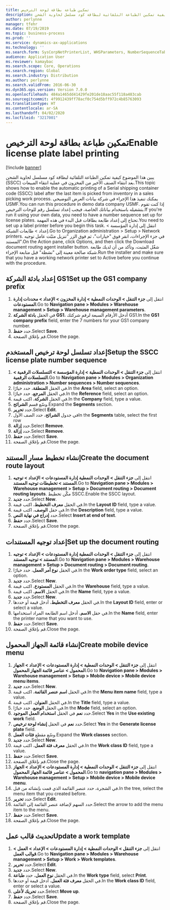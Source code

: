 ```yaml
---
title: تمكين طباعة بطاقة لوحة الترخيص
description: يبين هذا الموضوع كيفية تمكين الطباعة التلقائية لبطاقة كود مسلسل لحاوية الشحن (SSCC)‬ بعد انتقاء الصنف الأخير من المخزون في عملية انتقاء المبيعات.
author: perlynne
manager: tfehr
ms.date: 07/19/2019
ms.topic: business-process
ms.prod: ''
ms.service: dynamics-ax-applications
ms.technology: ''
ms.search.form: SysCorpNetPrinterList, WHSParameters, NumberSequenceTableListPage, NumberSequenceDetails, WHSDocumentRoutingLayout, WHSDocumentRouting, WHSRFMenuItem, WHSRFMenu, WHSWorkTemplateTable
audience: Application User
ms.reviewer: kamaybac
ms.search.scope: Core, Operations
ms.search.region: Global
ms.search.industry: Distribution
ms.author: perlynne
ms.search.validFrom: 2016-06-30
ms.dyn365.ops.version: Version 7.0.0
ms.openlocfilehash: 484a1465dd41429fe201de18aac55f118a483cab
ms.sourcegitcommit: 4f9912439ff78acf0c754d5bff972c4b85763093
ms.translationtype: HT
ms.contentlocale: ar-SA
ms.lasthandoff: 04/02/2020
ms.locfileid: "3217001"
---
```

# <a name="enable-license-plate-label-printing"></a><span data-ttu-id="a51d2-103">تمكين طباعة بطاقة لوحة الترخيص</span><span class="sxs-lookup"><span data-stu-id="a51d2-103">Enable license plate label printing</span></span>

[!include [banner](../../includes/banner.md)]

<span data-ttu-id="a51d2-104">يبين هذا الموضوع كيفية تمكين الطباعة التلقائية لبطاقة كود مسلسل لحاوية الشحن (SSCC)‬ بعد انتقاء الصنف الأخير من المخزون في عملية انتقاء المبيعات.</span><span class="sxs-lookup"><span data-stu-id="a51d2-104">This topic shows how to enable the automatic printing of a Serial shipping container code (SSCC) label after the last item is picked from inventory in a sales picking work process.</span></span> <span data-ttu-id="a51d2-105">يمكنك تنفيذ هذا الإجراء في شركة بيانات العرض التوضيحي USMF.</span><span class="sxs-lookup"><span data-stu-id="a51d2-105">You can run this procedure in demo data company USMF.</span></span> <span data-ttu-id="a51d2-106">إذا كنت تقوم بتشغيله باستخدام بياناتك الخاصة، فيجب إعداد تسلسل رقم للوحات الترخيص.</span><span class="sxs-lookup"><span data-stu-id="a51d2-106">If you're run it using your own data, you need to have a number sequence set up for license plates.</span></span> <span data-ttu-id="a51d2-107">تحتاج إلى إعداد طابعة بطاقات قبل البدء في هذه المهمة.</span><span class="sxs-lookup"><span data-stu-id="a51d2-107">You need to set up a label printer before you begin this task.</span></span> <span data-ttu-id="a51d2-108">انتقل إلى إدارة المؤسسة > إعداد > طابعات الشبكة‬.</span><span class="sxs-lookup"><span data-stu-id="a51d2-108">Go to Organization administration > Setup > Network printers.</span></span> <span data-ttu-id="a51d2-109">في جزء الإجراءات، انقر فوق "خيارات"، ثم فوق الزر "تنزيل مثبّت عامل توجيه المستند‬".</span><span class="sxs-lookup"><span data-stu-id="a51d2-109">On the Action pane, click Options, and then click the Download document routing agent installer button.</span></span> <span data-ttu-id="a51d2-110">شغّل المثبت، وتأكد من أن لديك طابعة شبكة صالحة معينة إلى "نشطة" قبل متابعة الإجراء.</span><span class="sxs-lookup"><span data-stu-id="a51d2-110">Run the installer and make sure that you have a working network printer set to Active before you continue with the procedure.</span></span>


## <a name="set-up-the-gs1-company-prefix"></a><span data-ttu-id="a51d2-111">إعداد بادئة الشركة GS1</span><span class="sxs-lookup"><span data-stu-id="a51d2-111">Set up the GS1 company prefix</span></span>
1. <span data-ttu-id="a51d2-112">انتقل إلى **جزء التنقل > الوحدات النمطية > إدارة المخزون > الإعداد > محددات إدارة المستودعات‬**.</span><span class="sxs-lookup"><span data-stu-id="a51d2-112">Go to **Navigation pane > Modules > Warehouse management > Setup > Warehouse management parameters**.</span></span>
2. <span data-ttu-id="a51d2-113">في الحقل **بادئة الشركة GS1**، أدخل الأرقام السبعة لرقم شركتك GS1.</span><span class="sxs-lookup"><span data-stu-id="a51d2-113">In the **GS1 company prefix** field, enter the 7 numbers for your GS1 company number.</span></span>
3. <span data-ttu-id="a51d2-114">حدد **حفظ**.</span><span class="sxs-lookup"><span data-stu-id="a51d2-114">Select **Save**.</span></span>
4. <span data-ttu-id="a51d2-115">قم بإغلاق الصفحة.</span><span class="sxs-lookup"><span data-stu-id="a51d2-115">Close the page.</span></span>

## <a name="setup-the-sscc-license-plate-number-sequence"></a><span data-ttu-id="a51d2-116">إعداد تسلسل لوحة ترخيص المستخدم</span><span class="sxs-lookup"><span data-stu-id="a51d2-116">Setup the SSCC license plate number sequence</span></span>
1. <span data-ttu-id="a51d2-117">انتقل إلى **جزء التنقل > الوحدات النمطية > إدارة المؤسسة > التسلسلات الرقمية > التسلسلات الرقمية**.</span><span class="sxs-lookup"><span data-stu-id="a51d2-117">Go to **Navigation pane > Modules > Organization administration > Number sequences > Number sequences**.</span></span>
2. <span data-ttu-id="a51d2-118">في الحقل **المنطقة**، حدد خيارًا.</span><span class="sxs-lookup"><span data-stu-id="a51d2-118">In the **Area** field, select an option.</span></span>
3. <span data-ttu-id="a51d2-119">في الحقل **المرجع**، حدد خيارًا.</span><span class="sxs-lookup"><span data-stu-id="a51d2-119">In the **Reference** field, select an option.</span></span>
4. <span data-ttu-id="a51d2-120">في الحقل **الشركة**، اكتب قيمة.</span><span class="sxs-lookup"><span data-stu-id="a51d2-120">In the **Company** field, type a value.</span></span>
5. <span data-ttu-id="a51d2-121">وسّع قسم **الشرائح**.</span><span class="sxs-lookup"><span data-stu-id="a51d2-121">Expand the **Segments** section.</span></span>
6. <span data-ttu-id="a51d2-122">حدد **تحرير**.</span><span class="sxs-lookup"><span data-stu-id="a51d2-122">Select **Edit**.</span></span>
7. <span data-ttu-id="a51d2-123">في جدول **الشرائح**، حدد الصف الأول</span><span class="sxs-lookup"><span data-stu-id="a51d2-123">In the **Segments** table, select the first row</span></span>
8. <span data-ttu-id="a51d2-124">حدد **إزالة**.</span><span class="sxs-lookup"><span data-stu-id="a51d2-124">Select **Remove**.</span></span>
9. <span data-ttu-id="a51d2-125">حدد **إزالة**.</span><span class="sxs-lookup"><span data-stu-id="a51d2-125">Select **Remove**.</span></span>
10. <span data-ttu-id="a51d2-126">حدد **حفظ**.</span><span class="sxs-lookup"><span data-stu-id="a51d2-126">Select **Save**.</span></span>
11. <span data-ttu-id="a51d2-127">قم بإغلاق الصفحة.</span><span class="sxs-lookup"><span data-stu-id="a51d2-127">Close the page.</span></span>

## <a name="create-the-document-route-layout"></a><span data-ttu-id="a51d2-128">إنشاء تخطيط مسار المستند</span><span class="sxs-lookup"><span data-stu-id="a51d2-128">Create the document route layout</span></span>
1. <span data-ttu-id="a51d2-129">انتقل إلى **جزء التنقل > الوحدات النمطية إدارة المستودعات > الإعداد > توجيه المستند > تخطيطات توجيه المستند**.</span><span class="sxs-lookup"><span data-stu-id="a51d2-129">Go to **Navigation pane > Modules > Warehouse management > Setup > Document routing > Document routing layouts**.</span></span> <span data-ttu-id="a51d2-130">مكّن تخطيط SSCC.</span><span class="sxs-lookup"><span data-stu-id="a51d2-130">Enable the SSCC layout.</span></span>  
2. <span data-ttu-id="a51d2-131">حدد **جديد**.</span><span class="sxs-lookup"><span data-stu-id="a51d2-131">Select **New**.</span></span>
3. <span data-ttu-id="a51d2-132">في الحقل **معرف التخطيط**، اكتب قيمة.</span><span class="sxs-lookup"><span data-stu-id="a51d2-132">In the **Layout ID** field, type a value.</span></span>
4. <span data-ttu-id="a51d2-133">في حقل **الوصف**، اكتب قيمة.</span><span class="sxs-lookup"><span data-stu-id="a51d2-133">In the **Description** field, type a value.</span></span>
5. <span data-ttu-id="a51d2-134">حدد **إدراج في نهاية النص**.</span><span class="sxs-lookup"><span data-stu-id="a51d2-134">Select **Insert at end of text**.</span></span>
6. <span data-ttu-id="a51d2-135">حدد **حفظ**.</span><span class="sxs-lookup"><span data-stu-id="a51d2-135">Select **Save**.</span></span>
7. <span data-ttu-id="a51d2-136">قم بإغلاق الصفحة.</span><span class="sxs-lookup"><span data-stu-id="a51d2-136">Close the page.</span></span>

## <a name="set-up-the-document-routing"></a><span data-ttu-id="a51d2-137">إعداد توجيه المستندات</span><span class="sxs-lookup"><span data-stu-id="a51d2-137">Set up the document routing</span></span>
1. <span data-ttu-id="a51d2-138">انتقل إلى **جزء التنقل > الوحدات النمطية إدارة المستودعات > الإعداد > توجيه المستند > توجيه المستند**.</span><span class="sxs-lookup"><span data-stu-id="a51d2-138">Go to **Navigation pane > Modules > Warehouse management > Setup > Document routing > Document routing**.</span></span>
2. <span data-ttu-id="a51d2-139">في الحقل **نوع أمر العمل**، حدد خيارًا.</span><span class="sxs-lookup"><span data-stu-id="a51d2-139">In the **Work order type** field, select an option.</span></span>
3. <span data-ttu-id="a51d2-140">حدد **جديد**.</span><span class="sxs-lookup"><span data-stu-id="a51d2-140">Select **New**.</span></span>
4. <span data-ttu-id="a51d2-141">في الحقل **المستودع**، اكتب قيمة.</span><span class="sxs-lookup"><span data-stu-id="a51d2-141">In the **Warehouse** field, type a value.</span></span>
5. <span data-ttu-id="a51d2-142">في الحقل **الاسم**، اكتب قيمة.</span><span class="sxs-lookup"><span data-stu-id="a51d2-142">In the **Name** field, type a value.</span></span>
6. <span data-ttu-id="a51d2-143">حدد **جديد**.</span><span class="sxs-lookup"><span data-stu-id="a51d2-143">Select **New**.</span></span>
7. <span data-ttu-id="a51d2-144">في الحقل **معرف التخطيط**، أدخل قيمة أو حددها.</span><span class="sxs-lookup"><span data-stu-id="a51d2-144">In the **Layout ID** field, enter or select a value.</span></span>
8. <span data-ttu-id="a51d2-145">في حقل **الاسم**، أدخل اسم الطابعة المراد استخدامها.</span><span class="sxs-lookup"><span data-stu-id="a51d2-145">In the **Name** field, enter the printer name that you want to use.</span></span>
9. <span data-ttu-id="a51d2-146">حدد **حفظ**.</span><span class="sxs-lookup"><span data-stu-id="a51d2-146">Select **Save**.</span></span>
10. <span data-ttu-id="a51d2-147">قم بإغلاق الصفحة.</span><span class="sxs-lookup"><span data-stu-id="a51d2-147">Close the page.</span></span>

## <a name="create-mobile-device-menu"></a><span data-ttu-id="a51d2-148">إنشاء قائمة الجهاز المحمول</span><span class="sxs-lookup"><span data-stu-id="a51d2-148">Create mobile device menu</span></span>
1. <span data-ttu-id="a51d2-149">انتقل إلى **جزء التنقل > الوحدات النمطية > إدارة المستودعات > الإعداد > الجهاز المحمول > عناصر قائمة الجهاز المحمول**.</span><span class="sxs-lookup"><span data-stu-id="a51d2-149">Go to **Navigation pane > Modules > Warehouse management > Setup > Mobile device > Mobile device menu items**.</span></span>
2. <span data-ttu-id="a51d2-150">حدد **جديد**.</span><span class="sxs-lookup"><span data-stu-id="a51d2-150">Select **New**.</span></span>
3. <span data-ttu-id="a51d2-151">في الحقل **اسم عنصر القائمة‬**، اكتب قيمة.</span><span class="sxs-lookup"><span data-stu-id="a51d2-151">In the **Menu item name** field, type a value.</span></span>
4. <span data-ttu-id="a51d2-152">في الحقل **العنوان**، اكتب قيمة.</span><span class="sxs-lookup"><span data-stu-id="a51d2-152">In the **Title** field, type a value.</span></span>
5. <span data-ttu-id="a51d2-153">في الحقل **الوضع**، حدد خيارًا.</span><span class="sxs-lookup"><span data-stu-id="a51d2-153">In the **Mode** field, select an option.</span></span>
6. <span data-ttu-id="a51d2-154">حدد **نعم** في الحقل **استخدام العمل الموجود**.</span><span class="sxs-lookup"><span data-stu-id="a51d2-154">Select **Yes** in the **Use existing work** field.</span></span>
7. <span data-ttu-id="a51d2-155">حدد **نعم** في الحقل **إنشاء لوحة ترخيص**.</span><span class="sxs-lookup"><span data-stu-id="a51d2-155">Select **Yes** in the **Generate license plate** field.</span></span>
8. <span data-ttu-id="a51d2-156">وسّع مقطع **فئات العمل**.</span><span class="sxs-lookup"><span data-stu-id="a51d2-156">Expand the **Work classes** section.</span></span>
9. <span data-ttu-id="a51d2-157">حدد **جديد**.</span><span class="sxs-lookup"><span data-stu-id="a51d2-157">Select **New**.</span></span>
10. <span data-ttu-id="a51d2-158">في الحقل **معرف فئة العمل**، اكتب قيمة.</span><span class="sxs-lookup"><span data-stu-id="a51d2-158">In the **Work class ID** field, type a value.</span></span>
11. <span data-ttu-id="a51d2-159">حدد **حفظ**.</span><span class="sxs-lookup"><span data-stu-id="a51d2-159">Select **Save**.</span></span>
12. <span data-ttu-id="a51d2-160">قم بإغلاق الصفحة.</span><span class="sxs-lookup"><span data-stu-id="a51d2-160">Close the page.</span></span>
13. <span data-ttu-id="a51d2-161">انتقل إلى **جزء التنقل > الوحدات النمطية > إدارة المستودعات > الإعداد > الجهاز المحمول > عناصر قائمة الجهاز المحمول**.</span><span class="sxs-lookup"><span data-stu-id="a51d2-161">Go to **navigation pane > Modules > Warehouse management > Setup > Mobile device > Mobile device menu**.</span></span>
14. <span data-ttu-id="a51d2-162">في الشجرة، حدد عنصر القائمة الذي قمت بإنشائه من قبل.</span><span class="sxs-lookup"><span data-stu-id="a51d2-162">In the tree, select the menu item that you created before.</span></span>
15. <span data-ttu-id="a51d2-163">حدد **تحرير**.</span><span class="sxs-lookup"><span data-stu-id="a51d2-163">Select **Edit**.</span></span>
16. <span data-ttu-id="a51d2-164">حدد السهم لإضافة عنصر القائمة إلى القائمة.</span><span class="sxs-lookup"><span data-stu-id="a51d2-164">Select the arrow to add the menu item to the menu.</span></span>
17. <span data-ttu-id="a51d2-165">حدد **حفظ**.</span><span class="sxs-lookup"><span data-stu-id="a51d2-165">Select **Save**.</span></span>
18. <span data-ttu-id="a51d2-166">قم بإغلاق الصفحة.</span><span class="sxs-lookup"><span data-stu-id="a51d2-166">Close the page.</span></span>

## <a name="update-a-work-template"></a><span data-ttu-id="a51d2-167">تحديث قالب عمل</span><span class="sxs-lookup"><span data-stu-id="a51d2-167">Update a work template</span></span>
1. <span data-ttu-id="a51d2-168">انتقل إلى **جزء التنقل > الوحدات النمطية > إدارة المستودعات > الإعداد > العمل > قوالب العمل**.</span><span class="sxs-lookup"><span data-stu-id="a51d2-168">Go to **Navigation pane > Modules > Warehouse management > Setup > Work > Work templates**.</span></span>
2. <span data-ttu-id="a51d2-169">حدد **تحرير**.</span><span class="sxs-lookup"><span data-stu-id="a51d2-169">Select **Edit**.</span></span>
3. <span data-ttu-id="a51d2-170">حدد **جديد**.</span><span class="sxs-lookup"><span data-stu-id="a51d2-170">Select **New**.</span></span>
4. <span data-ttu-id="a51d2-171">في الحقل **نوع العمل**، حدد **طباعة**.</span><span class="sxs-lookup"><span data-stu-id="a51d2-171">In the **Work type** field, select **Print**.</span></span>
5. <span data-ttu-id="a51d2-172">في الحقل **معرف فئة العمل**، أدخل قيمة أو حددها.</span><span class="sxs-lookup"><span data-stu-id="a51d2-172">In the **Work class ID** field, enter or select a value.</span></span>
6. <span data-ttu-id="a51d2-173">حدد **تحريك لأعلى**.</span><span class="sxs-lookup"><span data-stu-id="a51d2-173">Select **Move up**.</span></span>
7. <span data-ttu-id="a51d2-174">حدد **حفظ**.</span><span class="sxs-lookup"><span data-stu-id="a51d2-174">Select **Save**.</span></span>
8. <span data-ttu-id="a51d2-175">قم بإغلاق الصفحة.</span><span class="sxs-lookup"><span data-stu-id="a51d2-175">Close the page.</span></span>

